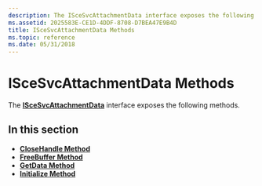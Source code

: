 ```yaml
---
description: The ISceSvcAttachmentData interface exposes the following methods.
ms.assetid: 2025583E-CE1D-4DDF-8708-D7BEA47E9B4D
title: ISceSvcAttachmentData Methods
ms.topic: reference
ms.date: 05/31/2018
---
```


# ISceSvcAttachmentData Methods

The [**ISceSvcAttachmentData**](/windows/desktop/api/Scesvc/nn-scesvc-iscesvcattachmentdata) interface exposes the following methods.

## In this section

-   [**CloseHandle Method**](/windows/desktop/api/Scesvc/nf-scesvc-iscesvcattachmentdata-closehandle)
-   [**FreeBuffer Method**](/windows/desktop/api/Scesvc/nf-scesvc-iscesvcattachmentdata-freebuffer)
-   [**GetData Method**](/windows/desktop/api/Scesvc/nf-scesvc-iscesvcattachmentdata-getdata)
-   [**Initialize Method**](/windows/desktop/api/Scesvc/nf-scesvc-iscesvcattachmentdata-initialize)

 

 



